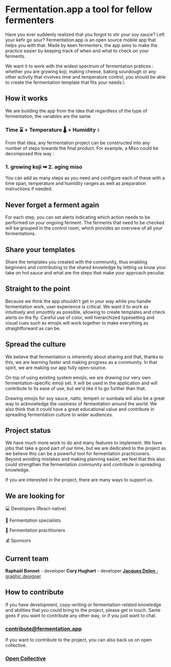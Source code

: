 # Fermentation.app a tool for fellow fermenters

Have you ever suddenly realized that you forgot to stir your soy sauce?
Left your kefir go sour? Fermentation.app is an open source mobile app
that helps you with that. Made by keen fermenters, the app aims to make
the practice easier by keeping track of when and what to check on your
ferments.

We want it to work with the widest spectrum of fermentation pratices :
whether you are growing koji, making cheese, baking sourdough or any
other activity that involves time and temperature control, you should be
able to create the fermentation template that fits your needs.\

How it works
------------

We are building the app from the idea that regardless of the type of
fermentation, the variables are the same.

### Time ⌛ + Temperature 🌡️ + Humidity 💧

From that idea, any fermentation project can be constructed into any
number of steps towards the final product. For example, a Miso could be
decomposed this way :

### 1. growing koji ➡ 2. aging miso 

You can add as many steps as you need and configure each of these with a
time span, temperature and humidity ranges as well as preparation
instructions if needed.

Never forget a ferment again
----------------------------

For each step, you can set alerts indicating which action needs to be
performed on your ongoing ferment. The ferments that need to be checked
will be grouped in the control room, which provides an overview of all
your fermentations.

Share your templates
--------------------

Share the templates you created with the community, thus enabling
beginners and contributing to the shared knowledge by letting us know
your take on hot sauce and what are the steps that make your approach
peculiar.

Straight to the point
---------------------

Because we think the app shouldn't get in your way while you handle
fermentation work, user experience is critical. We want it to work as
intuitively and smoothly as possible, allowing to create templates and
check alerts on the fly. Careful use of color, well hierarchized
typesetting and visual cues such as emojis will work together to make
everything as straightforward as can be.

Spread the culture
------------------

We believe that fermentation is inherently about sharing and that,
thanks to this, we are learning faster and making progress as a
community. In that spirit, we are making our app fully open-source.

On top of using existing system emojis, we are drawing our very own
fermentation-specific emoji set. It will be used in the application and
will contribute to its ease of use, but we'd like it to go further than
that.

Drawing emojis for soy sauce, natto, tempeh or sumbala will also be a
great way to acknowledge the vastness of fermentation around the world.
We also think that it could have a great educational value and
contribute in spreading fermentation culture to wider audiences.

Project status
--------------

We have much more work to do and many features to implement. We have
jobs that take a good part of our time, but we are dedicated to the
project as we believe this can be a powerful tool for fermentation
practicioners. Beyond avoiding mistakes and making planning easier, we
feel that this also could strengthen the fermentation community and
contribute in spreading knowledge.

If you are interested in the project, there are many ways to support us.

We are looking for
------------------

💻 Developers (React-native)

🧠 Fermentation specialists

🦠 Fermentation practitioners

💰 Sponsors

Current team
------------

**Raphaël Bonnet**  - developer
**Cory Hughart** - developer
[**Jacques Delon** - graphic designer](https://jacquesdelon.com/)

How to contribute
-----------------

If you have development, copy-writing or fermentation-related knowledge
and abilities that you could bring to the project, please get in touch.
Same goes if you want to contribute any other way, or if you just want
to chat.

### [contribute@fermentation.app](mailto:contribute@fermentation.app)

If you want to contribute to the project, you can also back us on open
collective.

### [Open Collective](https://opencollective.com/fermentationapp)
